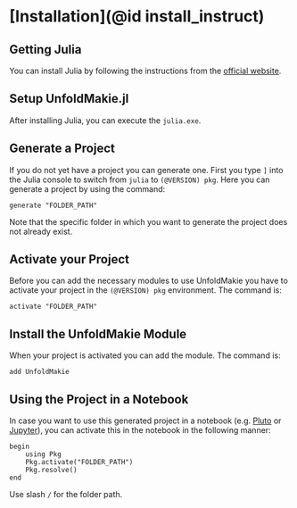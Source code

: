 # [Installation](@id install_instruct)

## Getting Julia

You can install Julia by following the instructions from the [official website](https://julialang.org/). 

## Setup UnfoldMakie.jl

After installing Julia, you can execute the `julia.exe`. 

## Generate a Project

If you do not yet have a project you can generate one. 
First you type `]` into the Julia console to switch from `julia` to `(@VERSION) pkg`. 
Here you can generate a project by using the command: 

```
generate "FOLDER_PATH"
```

Note that the specific folder in which you want to generate the project does not already exist.

## Activate your Project

Before you can add the necessary modules to use UnfoldMakie you have to activate your project in the `(@VERSION) pkg` environment. 
The command is: 

```
activate "FOLDER_PATH"
```


## Install the UnfoldMakie Module

When your project is activated you can add the module. 
The command is: 

```
add UnfoldMakie
```

## Using the Project in a Notebook

In case you want to use this generated project in a notebook (e.g. [Pluto](https://www.juliapackages.com/p/pluto) or [Jupyter](https://ipython.org/notebook.html)), you can activate this in the notebook in the following manner:
```
begin
    using Pkg
    Pkg.activate("FOLDER_PATH")
    Pkg.resolve()
end
```
Use slash `/` for the folder path. 
